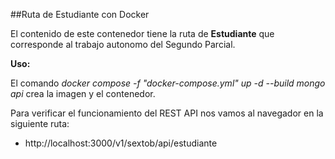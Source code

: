 ##Ruta de Estudiante con Docker

El contenido de este contenedor tiene la ruta de **Estudiante** que corresponde al trabajo autonomo del Segundo Parcial.

**Uso:**

El comando *docker compose  -f "docker-compose.yml" up -d --build mongo api* crea la imagen y el contenedor.

Para verificar el funcionamiento del REST API nos vamos al navegador en la siguiente ruta:

* http://localhost:3000/v1/sextob/api/estudiante
